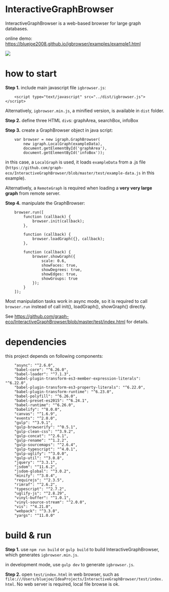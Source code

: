 # InteractiveGraphBrowser
InteractiveGraphBrowser is a web-based browser for large graph databases.

online demo: https://bluejoe2008.github.io/igbrowser/examples/example1.html

<img src="https://github.com/graph-eco/InteractiveGraphBrowser/blob/master/screen.png?raw=true">

# how to start

__Step 1.__ include main javascript file `igbrowser.js`:

```
    <script type="text/javascript" src="../dist/igbrowser.js"></script>
```
Alternatively, `igbrowser.min.js`, a minified version, is available in `dist` folder.

__Step 2.__ define three HTML `div`s: graphArea, searchBox, infoBox
    
__Step 3.__ create a GraphBrowser object in java script:

```
    var browser = new igraph.GraphBrowser(
        new igraph.LocalGraph(exampleData),
        document.getElementById('graphArea'),
        document.getElementById('infoBox'));
```

in this case, a `LocalGraph` is used, it loads `exampleData` from a .js file (`https://github.com/graph-eco/InteractiveGraphBrowser/blob/master/test/example-data.js` in this example). 

Alternatively, a `RemoteGraph` is required when loading a __very very large graph__ from remote server.

__Step 4.__ manipulate the GraphBrowser:

```
    browser.run([
        function (callback) {
            browser.init(callback);
        },

        function (callback) {
            browser.loadGraph({}, callback);
        },

        function (callback) {
            browser.showGraph({
                scale: 0.6,
                showFaces: true,
                showDegrees: true,
                showEdges: true,
                showGroups: true
            });
        }
    ]);
```
Most manipulation tasks work in async mode, so it is required to call `browser.run` instead of call init(), loadGraph(), showGraph() directly.

See https://github.com/graph-eco/InteractiveGraphBrowser/blob/master/test/index.html for details.

# dependencies
this project depends on following components:
```
    "async": "^2.6.0",
    "babel-core": "^6.26.0",
    "babel-loader": "^7.1.3",
    "babel-plugin-transform-es3-member-expression-literals": "^6.22.0",
    "babel-plugin-transform-es3-property-literals": "^6.22.0",
    "babel-plugin-transform-runtime": "^6.23.0",
    "babel-polyfill": "^6.26.0",
    "babel-preset-es2015": "^6.24.1",
    "babel-runtime": "^6.26.0",
    "babelify": "^8.0.0",
    "canvas": "^1.6.9",
    "events": "^2.0.0",
    "gulp": "^3.9.1",
    "gulp-browserify": "^0.5.1",
    "gulp-clean-css": "^3.9.2",
    "gulp-concat": "^2.6.1",
    "gulp-rename": "^1.2.2",
    "gulp-sourcemaps": "^2.6.4",
    "gulp-typescript": "^4.0.1",
    "gulp-uglify": "^3.0.0",
    "gulp-util": "^3.0.8",
    "jquery": "^3.3.1",
    "jsdom": "^11.6.2",
    "jsdom-global": "^3.0.2",
    "minify": "^3.0.4",
    "requirejs": "^2.3.5",
    "rimraf": "^2.6.2",
    "typescript": "^2.7.2",
    "uglify-js": "^2.8.29",
    "vinyl-buffer": "^1.0.1",
    "vinyl-source-stream": "^2.0.0",
    "vis": "^4.21.0",
    "webpack": "^3.3.0",
    "yargs": "^11.0.0"
```

# build & run

__Step 1.__ use `npm run build` or `gulp build` to build InteractiveGraphBrowser, which generates `igbrowser.min.js`.

in development mode, use `gulp dev` to generate `igbrowser.js`.

__Step 2.__ open `test/index.html` in web browser, such as `file:///Users/bluejoe/IdeaProjects/InteractiveGraphBrowser/test/index.html`. No web server is required, local file browse is ok.
